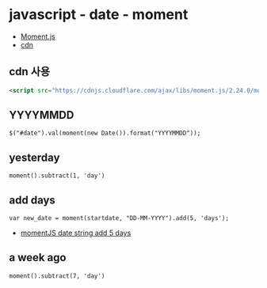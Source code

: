 # javascript - date - moment
* [Moment.js](https://momentjs.com/)
* [cdn](https://cdnjs.com/libraries/moment.js/)

## cdn 사용
```html
<script src="https://cdnjs.cloudflare.com/ajax/libs/moment.js/2.24.0/moment.min.js"></script>
```

## YYYYMMDD
```
$("#date").val(moment(new Date()).format("YYYYMMDD"));
```

## yesterday
```
moment().subtract(1, 'day')
```

## add days
```
var new_date = moment(startdate, "DD-MM-YYYY").add(5, 'days');
```
* [momentJS date string add 5 days](https://stackoverflow.com/questions/22547129/momentjs-date-string-add-5-days)

## a week ago
```
moment().subtract(7, 'day')
```